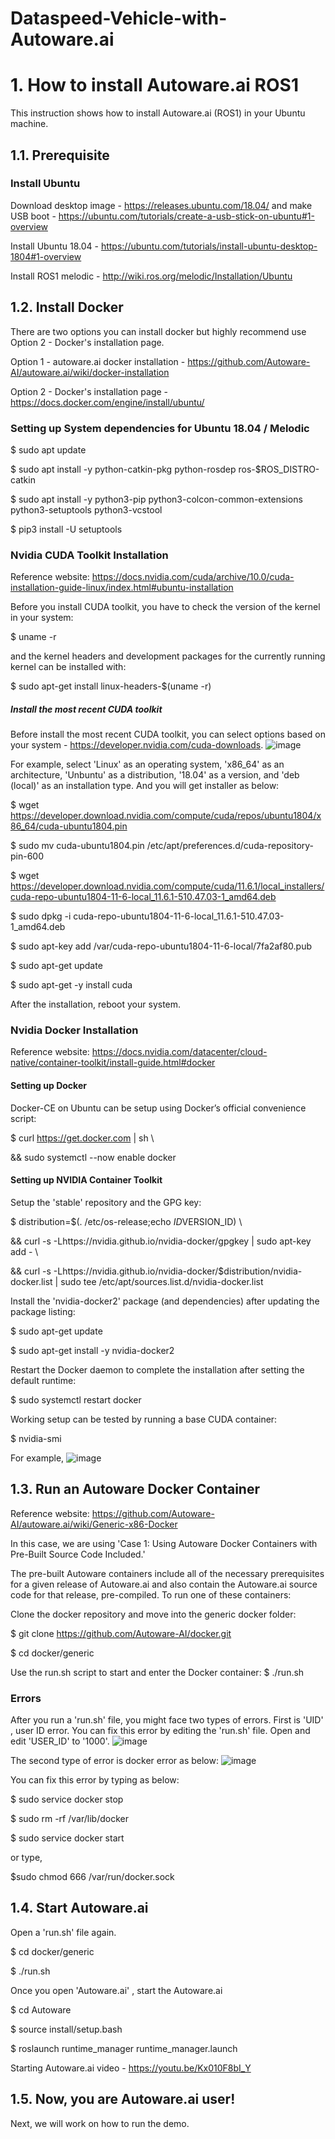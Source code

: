 # Dataspeed-Vehicle-with-Autoware.ai
# 1. How to install Autoware.ai ROS1
This instruction shows how to install Autoware.ai (ROS1) in your Ubuntu machine.

## 1.1. Prerequisite
### Install Ubuntu
Download desktop image - https://releases.ubuntu.com/18.04/ and make USB boot - https://ubuntu.com/tutorials/create-a-usb-stick-on-ubuntu#1-overview

Install Ubuntu 18.04 - https://ubuntu.com/tutorials/install-ubuntu-desktop-1804#1-overview 

Install ROS1 melodic - http://wiki.ros.org/melodic/Installation/Ubuntu

## 1.2. Install Docker
There are two options you can install docker but highly recommend use Option 2 - Docker's installation page.

Option 1 - autoware.ai docker installation - https://github.com/Autoware-AI/autoware.ai/wiki/docker-installation

Option 2 - Docker's installation page - https://docs.docker.com/engine/install/ubuntu/

### Setting up System dependencies for Ubuntu 18.04 / Melodic

$ sudo apt update

$ sudo apt install -y python-catkin-pkg python-rosdep ros-$ROS_DISTRO-catkin

$ sudo apt install -y python3-pip python3-colcon-common-extensions python3-setuptools python3-vcstool

$ pip3 install -U setuptools

### Nvidia CUDA Toolkit Installation
Reference website: https://docs.nvidia.com/cuda/archive/10.0/cuda-installation-guide-linux/index.html#ubuntu-installation

Before you install CUDA toolkit, you have to check the version of the kernel in your system:

$ uname -r

and the kernel headers and development packages for the currently running kernel can be installed with:

$ sudo apt-get install linux-headers-$(uname -r)

##### Install the most recent CUDA toolkit
Before install the most recent CUDA toolkit, you can select options based on your system - https://developer.nvidia.com/cuda-downloads.
![image](https://user-images.githubusercontent.com/24539075/212996825-6ef16a32-ec9b-4401-bd13-3f60aac39ea8.png)

For example, select 'Linux' as an operating system, 'x86_64' as an architecture, 'Unbuntu' as a distribution, '18.04' as a version, and 'deb (local)' as an installation type. And you will get installer as below:

$ wget https://developer.download.nvidia.com/compute/cuda/repos/ubuntu1804/x86_64/cuda-ubuntu1804.pin

$ sudo mv cuda-ubuntu1804.pin /etc/apt/preferences.d/cuda-repository-pin-600

$ wget https://developer.download.nvidia.com/compute/cuda/11.6.1/local_installers/cuda-repo-ubuntu1804-11-6-local_11.6.1-510.47.03-1_amd64.deb

$ sudo dpkg -i cuda-repo-ubuntu1804-11-6-local_11.6.1-510.47.03-1_amd64.deb

$ sudo apt-key add /var/cuda-repo-ubuntu1804-11-6-local/7fa2af80.pub

$ sudo apt-get update

$ sudo apt-get -y install cuda

After the installation, reboot your system.

### Nvidia Docker Installation
Reference website: https://docs.nvidia.com/datacenter/cloud-native/container-toolkit/install-guide.html#docker

#### Setting up Docker
Docker-CE on Ubuntu can be setup using Docker’s official convenience script:

$ curl https://get.docker.com | sh \

&& sudo systemctl --now enable docker

#### Setting up NVIDIA Container Toolkit
Setup the 'stable' repository and the GPG key:

$ distribution=$(. /etc/os-release;echo $ID$VERSION_ID) \

&& curl -s -Lhttps://nvidia.github.io/nvidia-docker/gpgkey | sudo apt-key add - \

&& curl -s -Lhttps://nvidia.github.io/nvidia-docker/$distribution/nvidia-docker.list | sudo tee /etc/apt/sources.list.d/nvidia-docker.list

Install the 'nvidia-docker2' package (and dependencies) after updating the package listing:

$ sudo apt-get update

$ sudo apt-get install -y nvidia-docker2

Restart the Docker daemon to complete the installation after setting the default runtime:

$ sudo systemctl restart docker

Working setup can be tested by running a base CUDA container:

$ nvidia-smi

For example,
![image](https://user-images.githubusercontent.com/24539075/212996492-e844701b-d561-4d7b-90b1-01f750be06c5.png)


## 1.3. Run an Autoware Docker Container
Reference website: https://github.com/Autoware-AI/autoware.ai/wiki/Generic-x86-Docker

In this case, we are using 'Case 1: Using Autoware Docker Containers with Pre-Built Source Code Included.'

The pre-built Autoware containers include all of the necessary prerequisites for a given release of Autoware.ai and also contain the Autoware.ai source code for that release, pre-compiled. To run one of these containers:

Clone the docker repository and move into the generic docker folder:

$ git clone https://github.com/Autoware-AI/docker.git

$ cd docker/generic

Use the run.sh script to start and enter the Docker container:
$ ./run.sh

### Errors
After you run a 'run.sh' file, you might face two types of errors. First is 'UID' , user ID error. You can fix this error by editing the 'run.sh' file. Open and edit 'USER_ID' to '1000'.
![image](https://user-images.githubusercontent.com/24539075/212997034-4ad36ae1-5cd4-4146-ae78-98f8089c1949.png)

The second type of error is docker error as below:
![image](https://user-images.githubusercontent.com/24539075/212997071-9aea529a-2e2f-4de3-abef-111b53a42c38.png)

You can fix this error by typing as below:

$ sudo service docker stop

$ sudo rm -rf /var/lib/docker

$ sudo service docker start

or type,

$sudo chmod 666 /var/run/docker.sock

## 1.4. Start Autoware.ai
Open a 'run.sh' file again.

$ cd docker/generic

$ ./run.sh

Once you open 'Autoware.ai' , start the Autoware.ai

$ cd Autoware

$ source install/setup.bash

$ roslaunch runtime_manager runtime_manager.launch

Starting Autoware.ai video - https://youtu.be/Kx010F8bI_Y

## 1.5. Now, you are Autoware.ai user!
Next, we will work on how to run the demo.
